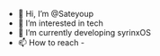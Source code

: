 - 👋 Hi, I’m @Sateyoup
- 👀 I’m interested in tech 
- 🌱 I’m currently developing syrinxOS
- 📫 How to reach -
 

